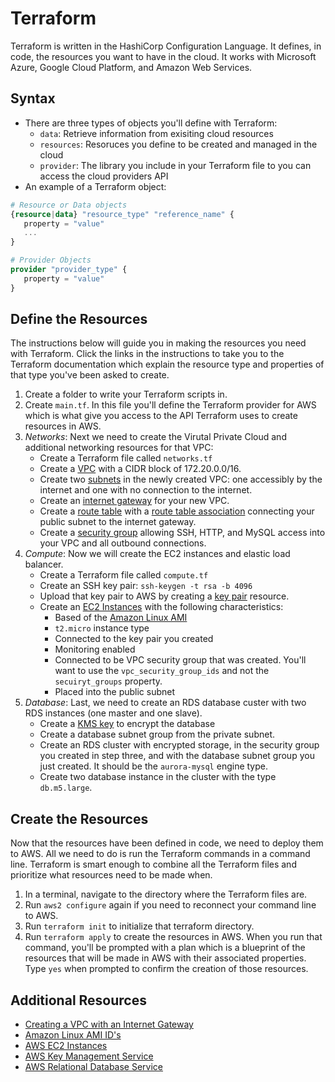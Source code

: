 # Terraform

Terraform is written in the HashiCorp Configuration Language. It defines, in code, the resources you want to have in the cloud. It works with Microsoft Azure, Google Cloud Platform, and Amazon Web Services.

## Syntax

- There are three types of objects you'll define with Terraform:
   - `data`: Retrieve information from exisiting cloud resources
   - `resources`: Resoruces you define to be created and managed in the cloud
   - `provider`: The library you include in your Terraform file to you can access the cloud providers API
- An example of a Terraform object:

```terraform
# Resource or Data objects
{resource|data} "resource_type" "reference_name" {
   property = "value"
   ...
}

# Provider Objects
provider "provider_type" {
   property = "value"
}
```

## Define the Resources

The instructions below will guide you in making the resources you need with Terraform. Click the links in the instructions to take you to the Terraform documentation which explain the resource type and properties of that type you've been asked to create.

1. Create a folder to write your Terraform scripts in.
2. Create `main.tf`. In this file you'll define the Terraform provider for AWS which is what give you access to the API Terraform uses to create resources in AWS.
3. *Networks*: Next we need to create the Virutal Private Cloud and additional networking resources for that VPC:
   - Create a Terraform file called `networks.tf`
   - Create a [VPC](https://www.terraform.io/docs/providers/aws/r/vpc.html) with a CIDR block of 172.20.0.0/16.
   - Create two [subnets](https://www.terraform.io/docs/providers/aws/r/vpc.html) in the newly created VPC: one accessibly by the internet and one with no connection to the internet.
   - Create an [internet gateway](https://www.terraform.io/docs/providers/aws/r/internet_gateway.html) for your new VPC.
   - Create a [route table](https://www.terraform.io/docs/providers/aws/r/route_table.html) with a [route table association](https://www.terraform.io/docs/providers/aws/r/route_table_association.html) connecting your public subnet to the internet gateway.
   - Create a [security group](https://www.terraform.io/docs/providers/aws/r/security_group.html) allowing SSH, HTTP, and MySQL access into your VPC and all outbound connections.
4. *Compute*: Now we will create the EC2 instances and elastic load balancer.
   - Create a Terraform file called `compute.tf`
   - Create an SSH key pair: `ssh-keygen -t rsa -b 4096`
   - Upload that key pair to AWS by creating a [key pair](https://www.terraform.io/docs/providers/aws/r/key_pair.html) resource.
   - Create an [EC2 Instances](https://www.terraform.io/docs/providers/aws/r/instance.html) with the following characteristics:
      - Based of the [Amazon Linux AMI](https://aws.amazon.com/amazon-linux-ami/)
      - `t2.micro` instance type
      - Connected to the key pair you created
      - Monitoring enabled
      - Connected to be VPC security group that was created. You'll want to use the `vpc_security_group_ids` and not the `secuiryt_groups` property.
      - Placed into the public subnet
5. *Database*: Last, we need to create an RDS database custer with two RDS instances (one master and one slave).
   - Create a [KMS key](https://www.terraform.io/docs/providers/aws/r/kms_key.html) to encrypt the database 
   - Create a database subnet group from the private subnet.
   - Create an RDS cluster with encrypted storage, in the security group you created in step three, and with the database subnet group you just created. It should be the `aurora-mysql` engine type.
   - Create two database instance in the cluster with the type `db.m5.large`.
   
## Create the Resources

Now that the resources have been defined in code, we need to deploy them to AWS. All we need to do is run the Terraform commands in a command line. Terraform is smart enough to combine all the Terraform files and prioritize what resources need to be made when.

1. In a terminal, navigate to the directory where the Terraform files are.
2. Run `aws2 configure` again if you need to reconnect your command line to AWS.
3. Run `terraform init` to initialize that terraform directory.
4. Run `terraform apply` to create the resources in AWS. When you run that command, you'll be prompted with a plan which is a blueprint of the resources that will be made in AWS with their associated properties. Type `yes` when prompted to confirm the creation of those resources.

## Additional Resources

- [Creating a VPC with an Internet Gateway](https://docs.aws.amazon.com/vpc/latest/userguide/VPC_Internet_Gateway.html)
- [Amazon Linux AMI ID's](https://aws.amazon.com/amazon-linux-ami/)
- [AWS EC2 Instances](https://aws.amazon.com/ec2/instance-types/)
- [AWS Key Management Service](https://aws.amazon.com/kms/)
- [AWS Relational Database Service](https://aws.amazon.com/rds/)